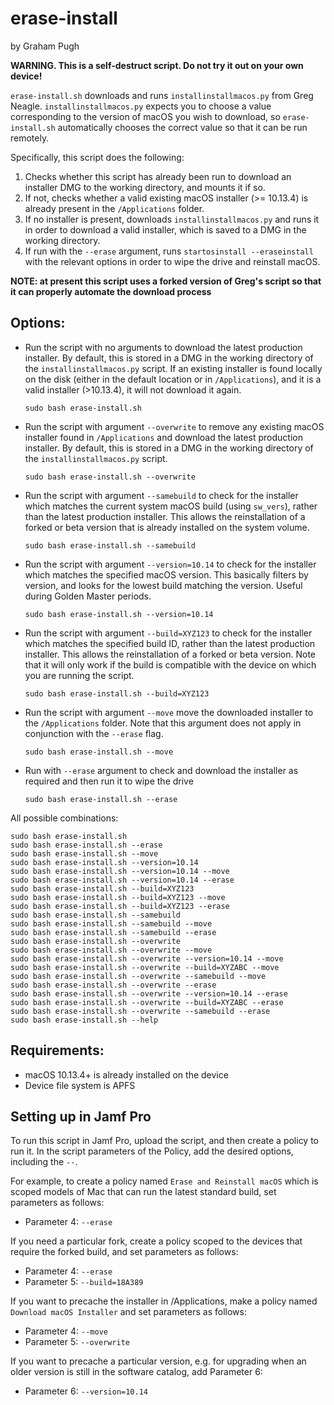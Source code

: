 erase-install
=============
by Graham Pugh

**WARNING. This is a self-destruct script. Do not try it out on your own device!**

`erase-install.sh` downloads and runs `installinstallmacos.py` from Greg Neagle. `installinstallmacos.py` expects you to choose a value corresponding to the version of macOS you wish to download, so `erase-install.sh` automatically chooses the correct value so that it can be run remotely.

Specifically, this script does the following:

1. Checks whether this script has already been run to download an installer DMG to the working directory, and mounts it if so.
2. If not, checks whether a valid existing macOS installer (>= 10.13.4) is already present in the `/Applications` folder.
3. If no installer is present, downloads `installinstallmacos.py` and runs it in order to download a valid installer, which is saved to a DMG in the working directory.
4. If run with the `--erase` argument, runs `startosinstall --eraseinstall` with the relevant options in order to wipe the drive and reinstall macOS.

**NOTE: at present this script uses a forked version of Greg's script so that it can properly automate the download process**

## Options:

* Run the script with no arguments to download the latest production installer. By default, this is stored in a DMG in the working directory of the `installinstallmacos.py` script.  If an existing installer is found locally on the disk (either in the default location or in `/Applications`), and it is a valid installer (>10.13.4), it will not download it again.

    ```
    sudo bash erase-install.sh
    ```

* Run the script with argument `--overwrite` to remove any existing macOS installer found in `/Applications` and download the latest production installer. By default, this is stored in a DMG in the working directory of the `installinstallmacos.py` script.

    ```
    sudo bash erase-install.sh --overwrite
    ```

* Run the script with argument `--samebuild` to check for the installer which matches the current system macOS build (using `sw_vers`), rather than the latest production installer. This allows the reinstallation of a forked or beta version that is already installed on the system volume.

    ```
    sudo bash erase-install.sh --samebuild
    ```

* Run the script with argument `--version=10.14` to check for the installer which matches the specified macOS version. This basically filters by version, and looks for the lowest build matching the version. Useful during Golden Master periods.

    ```
    sudo bash erase-install.sh --version=10.14
    ```

* Run the script with argument `--build=XYZ123` to check for the installer which matches the specified build ID, rather than the latest production installer. This allows the reinstallation of a forked or beta version. Note that it will only work if the build is compatible with the device on which you are running the script.

    ```
    sudo bash erase-install.sh --build=XYZ123
    ```

* Run the script with argument `--move` move the downloaded installer to the `/Applications` folder. Note that this argument does not apply in conjunction with the `--erase` flag.

    ```
    sudo bash erase-install.sh --move
    ```

* Run with `--erase` argument to check and download the installer as required and then run it to wipe the drive

    ```
    sudo bash erase-install.sh --erase
    ```

All possible combinations:

    sudo bash erase-install.sh
    sudo bash erase-install.sh --erase
    sudo bash erase-install.sh --move
    sudo bash erase-install.sh --version=10.14
    sudo bash erase-install.sh --version=10.14 --move
    sudo bash erase-install.sh --version=10.14 --erase
    sudo bash erase-install.sh --build=XYZ123
    sudo bash erase-install.sh --build=XYZ123 --move
    sudo bash erase-install.sh --build=XYZ123 --erase
    sudo bash erase-install.sh --samebuild
    sudo bash erase-install.sh --samebuild --move
    sudo bash erase-install.sh --samebuild --erase
    sudo bash erase-install.sh --overwrite
    sudo bash erase-install.sh --overwrite --move
    sudo bash erase-install.sh --overwrite --version=10.14 --move
    sudo bash erase-install.sh --overwrite --build=XYZABC --move
    sudo bash erase-install.sh --overwrite --samebuild --move
    sudo bash erase-install.sh --overwrite --erase
    sudo bash erase-install.sh --overwrite --version=10.14 --erase
    sudo bash erase-install.sh --overwrite --build=XYZABC --erase
    sudo bash erase-install.sh --overwrite --samebuild --erase
    sudo bash erase-install.sh --help

## Requirements:

* macOS 10.13.4+ is already installed on the device
* Device file system is APFS

## Setting up in Jamf Pro

To run this script in Jamf Pro, upload the script, and then create a policy to run it. In the script parameters of the Policy, add the desired options, including the `--`.

For example, to create a policy named `Erase and Reinstall macOS` which is scoped models of Mac that can run the latest standard build, set parameters as follows:

* Parameter 4: `--erase`

If you need a particular fork, create a policy scoped to the devices that require the forked build, and set parameters as follows:

* Parameter 4: `--erase`
* Parameter 5: `--build=18A389`

If you want to precache the installer in /Applications, make a policy named `Download macOS Installer` and set parameters as follows:

* Parameter 4: `--move`
* Parameter 5: `--overwrite`

If you want to precache a particular version, e.g. for upgrading when an older version is still in the software catalog, add Parameter 6:

* Parameter 6: `--version=10.14`
